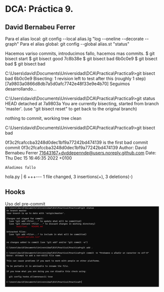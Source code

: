 # DCA: Práctica 9.
## David Bernabeu Ferrer

Para el alias local: git config --local alias.lg "log --oneline --decorate --graph"
Para el alias global: git config --global alias.st "status"


Hacemos variso commits, introducimos fallo,
hacemos mas commits.
$ git bisect start
$ git bisect good 7c8b38e
$ git bisect bad 6b0c0e9
$ git bisect bad
$ git bisect bad

C:\Users\david\Documents\Universidad\DCA\Practica\Practica9>git bisect bad 6b0c0e9
Bisecting: 1 revision left to test after this (roughly 1 step)
[7a9803a0866d8db7a5d0afc7742e48f33e9e4b70] Seguimos desarrollando...

C:\Users\david\Documents\Universidad\DCA\Practica\Practica9>git status
HEAD detached at 7a9803a
You are currently bisecting, started from branch 'master'.
  (use "git bisect reset" to get back to the original branch)

nothing to commit, working tree clean

C:\Users\david\Documents\Universidad\DCA\Practica\Practica9>git bisect bad

0f3c2fcafccba3248d0dec1bf9a77242bd474139 is the first bad commit
commit 0f3c2fcafccba3248d0dec1bf9a77242bd474139
Author: David Bernabeu Ferrer <71643167+dvddepennde@users.noreply.github.com>
Date:   Thu Dec 15 16:46:35 2022 +0100

    Añadimos fallo

 hola.py | 6 +++---
 1 file changed, 3 insertions(+), 3 deletions(-)


 ## Hooks
 Uso del pre-commit
 ![](./foto.png)